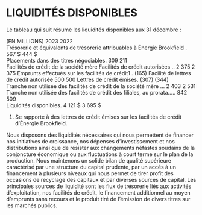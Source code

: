 # LIQUIDITÉS DISPONIBLES

Le tableau qui suit résume les liquidités disponibles aux 31 décembre :

(EN MILLIONS) 2023 2022   
Trésorerie et équivalents de trésorerie attribuables à Énergie Brookfield . 567 \$ 444 \$   
Placements dans des titres négociables. 309 211   
Facilités de crédit de la société mère Facilités de crédit autorisées .. 2 375 2 375 Emprunts effectués sur les facilités de crédit1 . (165) Facilité de lettres de crédit autorisée 500 500 Lettres de crédit émises. (307) (344)   
Tranche non utilisée des facilités de crédit de la société mère ... 2 403 2 531   
Tranche non utilisée des facilités de crédit des filiales, au prorata..... 842 509   
Liquidités disponibles. 4 121 \$ 3 695 \$   
1) Se rapporte à des lettres de crédit émises sur les facilités de crédit d’Énergie Brookfield.

Nous disposons des liquidités nécessaires qui nous permettent de financer nos initiatives de croissance, nos dépenses d’investissement et nos distributions ainsi que de résister aux changements néfastes soudains de la conjoncture économique ou aux fluctuations à court terme sur le plan de la production. Nous maintenons un solide bilan de qualité supérieure caractérisé par une structure du capital prudente, par un accès à un financement à plusieurs niveaux qui nous permet de tirer profit des occasions de recyclage des capitaux et par diverses sources de capital. Les principales sources de liquidité sont les flux de trésorerie liés aux activités d’exploitation, nos facilités de crédit, le financement additionnel au moyen d’emprunts sans recours et le produit tiré de l’émission de divers titres sur les marchés publics.